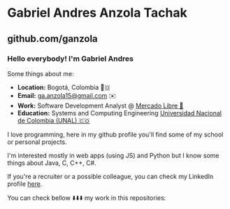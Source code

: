 # Gabriel Andres Anzola Tachak

## github.com/ganzola

### Hello everybody! I'm Gabriel Andres

Some things about me:

- **Location:** Bogotá, Colombia 📍🇴
- **Email:** ga.anzola15@gmail.com ✉️
- **Work:** Software Development Analyst @ <a href="https://mercadolibre.com" target="_blank">Mercado Libre 💪</a>
- **Education:** Systems and Computing Engineering <a href="https://unal.edu.co" target="_blank">Universidad Nacional de Colombia (UNAL) 🇨🇴</a>
 
I love programming, here in my github profile you'll find some of my school or personal projects.

I'm interested mostly in web apps (using JS) and Python but I know some things about Java, C, C++, C#.

If you're a recruiter or a possible colleague, you can check my LinkedIn profile [here](https://www.linkedin.com/in/gaanzola/).

You can check bellow ⬇️⬇️⬇️ my work in this repositories:
